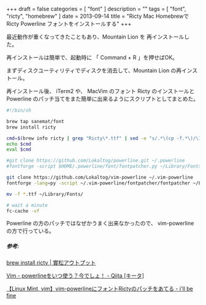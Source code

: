+++
draft = false
categories = [ "font" ]
description = ""
tags = [ "font", "ricty", "homebrew" ]
date = 2013-09-14
title = "Ricty Mac HomebrewでRicty Powerline フォントをインストールする"
+++

最近動作が重くなってきたこともあり、Mountain Lion を
再インストールした。

再インストールは簡単で、起動時に 「 Command + R 」を押せばOK。

まずディスクユーティリティでディスクを消去して、Mountain Lion
の再インストール。

再インストール後、 iTerm2 や、 MacVim のフォント Ricty
のインストールと Powerline
のパッチ当てをまた簡単に出来るようにスクリプトとしてまとめた。

```sh
#!/bin/sh

brew tap sanemat/font
brew install ricty

cmd=$(brew info ricty | grep "Ricty\*.ttf" | sed -e "s/.*\(cp -f.*\)/\1/")
echo $cmd
eval $cmd

#git clone https://github.com/Lokaltog/powerline.git ~/.powerline
#fontforge -script $HOME/.powerline/font/fontpatcher.py ~/Library/Fonts/Ricty-Regular.ttf

git clone https://github.com/Lokaltog/vim-powerline ~/.vim-powerline
fontforge -lang=py -script ~/.vim-powerline/fontpatcher/fontpatcher ~/Library/Fonts/Ricty-Regular.ttf

mv -f *.ttf ~/Library/Fonts/

# wait a minute
fc-cache -vf
  ```

Powerline の方のパッチではなぜかうまく出来なかったので、
vim-powerline の方で行っている。

##### 参考:

[brew install ricty |
實松アウトプット](http://sanematsu.wordpress.com/2013/05/11/brew-install-ricty/)

[Vim - powerlineをいつ使う？今でしょ！ - Qiita [キータ]](http://qiita.com/alpaca_taichou/items/ab70f914a6a577e25d70)

[【Linux Mint, vim】vim-powerlineにフォントRictyのパッチをあてる - i'll be fine](http://calorie001.hatenablog.com/entry/2012/11/08/054056)

